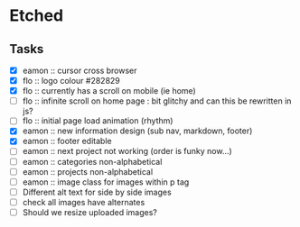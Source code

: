 # Etched


## Tasks
- [x] eamon :: cursor cross browser
- [x] flo :: logo colour #282829
- [x] flo :: currently has a scroll on mobile (ie home)
- [ ] flo :: infinite scroll on home page : bit glitchy and can this be rewritten in js?
- [ ] flo :: initial page load animation (rhythm)
- [x] eamon :: new information design (sub nav, markdown, footer)
- [x] eamon :: footer editable
- [ ] eamon :: next project not working (order is funky now...)
- [ ] eamon :: categories non-alphabetical
- [ ] eamon :: projects non-alphabetical
- [ ] eamon :: image class for images within p tag
- [ ] Different alt text for side by side images
- [ ] check all images have alternates
- [ ] Should we resize uploaded images?
